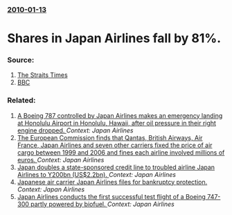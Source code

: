 ### [2010-01-13](/news/2010/01/13/index.md)

# Shares in Japan Airlines fall by 81%. 




### Source:

1. [The Straits Times](http://www.straitstimes.com/BreakingNews/Money/Story/STIStory_476726.html)
2. [BBC](http://news.bbc.co.uk/2/hi/business/8455851.stm)

### Related:

1. [A Boeing 787 controlled by Japan Airlines makes an emergency landing at Honolulu Airport in Honolulu, Hawaii, after oil pressure in their right engine dropped. ](/news/2014/03/9/a-boeing-787-controlled-by-japan-airlines-makes-an-emergency-landing-at-honolulu-airport-in-honolulu-hawaii-after-oil-pressure-in-their-ri.md) _Context: Japan Airlines_
2. [The European Commission finds that Qantas, British Airways, Air France, Japan Airlines and seven other carriers fixed the price of air cargo between 1999 and 2006 and fines each airline involved millions of euros. ](/news/2010/11/9/the-european-commission-finds-that-qantas-british-airways-air-france-japan-airlines-and-seven-other-carriers-fixed-the-price-of-air-cargo.md) _Context: Japan Airlines_
3. [Japan doubles a state-sponsored credit line to troubled airline Japan Airlines to Y200bn (US$2.2bn). ](/news/2010/01/3/japan-doubles-a-state-sponsored-credit-line-to-troubled-airline-japan-airlines-to-y200bn-us-2-2bn.md) _Context: Japan Airlines_
4. [Japanese air carrier Japan Airlines files for bankruptcy protection. ](/news/2010/01/19/japanese-air-carrier-japan-airlines-files-for-bankruptcy-protection.md) _Context: Japan Airlines_
5. [ Japan Airlines conducts the first successful test flight of a Boeing 747-300 partly powered by biofuel. ](/news/2009/02/1/japan-airlines-conducts-the-first-successful-test-flight-of-a-boeing-747-300-partly-powered-by-biofuel.md) _Context: Japan Airlines_
